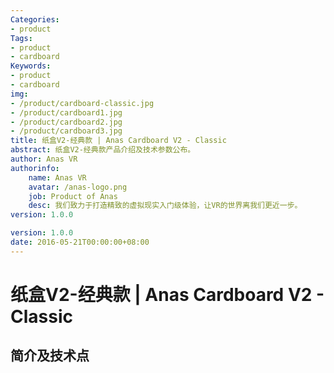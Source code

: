 ```yaml
---
Categories:
- product
Tags:
- product
- cardboard
Keywords:
- product
- cardboard
img:
- /product/cardboard-classic.jpg
- /product/cardboard1.jpg
- /product/cardboard2.jpg
- /product/cardboard3.jpg
title: 纸盒V2-经典款 | Anas Cardboard V2 - Classic
abstract: 纸盒V2-经典款产品介绍及技术参数公布。
author: Anas VR
authorinfo:
    name: Anas VR
    avatar: /anas-logo.png
    job: Product of Anas
    desc: 我们致力于打造精致的虚拟现实入门级体验，让VR的世界离我们更近一步。
version: 1.0.0

version: 1.0.0
date: 2016-05-21T00:00:00+08:00
---
```


# 纸盒V2-经典款 | Anas Cardboard V2 - Classic
## 简介及技术点


